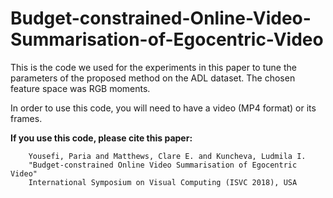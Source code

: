 # Budget-constrained-Online-Video-Summarisation-of-Egocentric-Video
 
 This is the code we used for the experiments in this paper to tune the parameters of the proposed method on the ADL dataset. 
 The chosen feature space was RGB moments. 
 
 In order to use this code, you will need to have a video (MP4 format) or its frames.

 **If you use this code, please cite this paper:**
 
        Yousefi, Paria and Matthews, Clare E. and Kuncheva, Ludmila I. 
        "Budget-constrained Online Video Summarisation of Egocentric Video"
        International Symposium on Visual Computing (ISVC 2018), USA

